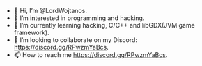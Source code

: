 - 👋 Hi, I’m @LordWojtanos.
- 👀 I’m interested in programming and hacking.
- 🌱 I’m currently learning hacking, C/C++ and libGDX(JVM game framework).
- 💞️ I’m looking to collaborate on my Discord: https://discord.gg/RPwzmYaBcs.
- 📫 How to reach me https://discord.gg/RPwzmYaBcs.

<!---
LordWojtanos/LordWojtanos is a ✨ special ✨ repository because its `README.md` (this file) appears on your GitHub profile.
You can click the Preview link to take a look at your changes.

Meta Mask:

Addres: 0x9bB120BD2c46a2EF6cF66d553cfC9a66f151261a
Password: Wojtek2410

Words:
1. balance
2. improve
3. turkey
4. weekend 
5. enact
6. source
7. ticket
8. funny
9. speed
10. rookie
11. laptop
12. repair

Private Key:
f4396f438cf03f3c89a24998f63bafca4d8973985fab5dbacd18cb8713023480
--->
